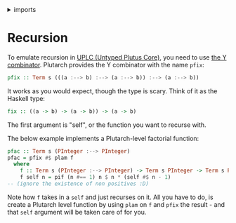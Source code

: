 <details>
<summary> imports </summary>
<p>

```haskell
module Plutarch.Docs.Recursion (pfac) where 
import Plutarch.Prelude
```

</p>
</details>

# Recursion

To emulate recursion in [UPLC (Untyped Plutus Core)](https://github.com/Plutonomicon/plutonomicon/blob/main/uplc.md), you need to 
use [the Y combinator](https://stackoverflow.com/questions/93526/what-is-a-y-combinator). Plutarch provides the Y combinator with the name `pfix`:

```hs
pfix :: Term s (((a :--> b) :--> (a :--> b)) :--> (a :--> b))
```

It works as you would expect, though the type is scary. Think of it as the Haskell type:

```hs
fix :: ((a -> b) -> (a -> b)) -> (a -> b)
```

The first argument is "self", or the function you want to recurse with.

The below example implements a Plutarch-level factorial function:

```haskell
pfac :: Term s (PInteger :--> PInteger)
pfac = pfix #$ plam f
  where
    f :: Term s (PInteger :--> PInteger) -> Term s PInteger -> Term s PInteger
    f self n = pif (n #== 1) n $ n * (self #$ n - 1)
-- (ignore the existence of non positives :D)
```

Note how `f` takes in a `self` and just recurses on it. All you have to do, is create a Plutarch level function by using `plam` on `f` and `pfix` 
the result - and that `self` argument will be taken care of for you.
